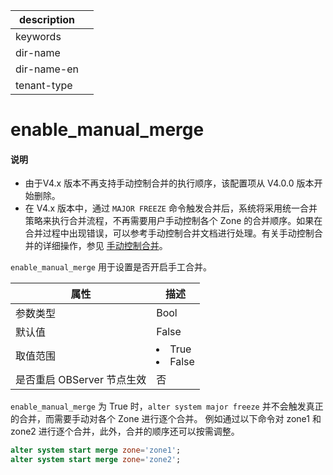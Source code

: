 |description||
|---|---|
|keywords||
|dir-name||
|dir-name-en||
|tenant-type||

# enable_manual_merge

<main id="notice" type='explain'>
<h4>说明</h4>
<ul><li>由于V4.x 版本不再支持手动控制合并的执行顺序，该配置项从 V4.0.0 版本开始删除。</li>
<li>在 V4.x 版本中，通过 <code>MAJOR FREEZE</code> 命令触发合并后，系统将采用统一合并策略来执行合并流程，不再需要用户手动控制各个 Zone 的合并顺序。如果在合并过程中出现错误，可以参考手动控制合并文档进行处理。有关手动控制合并的详细操作，参见 <a href="../../../200.system-management/500.manage-data-storage/200.merge-management/500.manually-control-a-merge.md">手动控制合并</a>。</li></ul>
</main>

`enable_manual_merge` 用于设置是否开启手工合并。

|      **属性**      |                                                 **描述**                                                 |
|------------------|--------------------------------------------------------------------------------------------------------|
| 参数类型             | Bool                                                                                                   |
| 默认值              | False                                                                                                  |
| 取值范围             | </li><li> True   </li><li> False    |
| 是否重启 OBServer 节点生效 | 否                                                                                                      |

`enable_manual_merge` 为 True 时，`alter system major freeze` 并不会触发真正的合并，而需要手动对各个 Zone 进行逐个合并。
例如通过以下命令对 zone1 和 zone2 进行逐个合并，此外，合并的顺序还可以按需调整。

```sql
alter system start merge zone='zone1'; 
alter system start merge zone='zone2'; 
```

